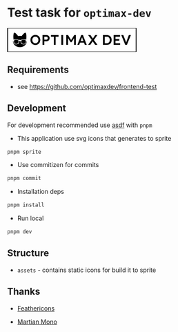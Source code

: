 # Test task for `optimax-dev`

<div style="width: 300px; height: 55px; margin-bottom: 1rem;">
  <img style=" object-fit: cover; inline-size: 100%; block-size: 100%" src="./public/logo.svg" />
</div>

## Requirements

- see <https://github.com/optimaxdev/frontend-test>

## Development

For development recommended use [asdf](https://asdf-vm.com/) with `pnpm`

- This application use svg icons that generates to sprite

```sh
pnpm sprite
```

- Use commitizen for commits

```sh
pnpm commit
```

- Installation deps

```sh
pnpm install
```

- Run local

```sh
pnpm dev
```

## Structure

- `assets` - contains static icons for build it to sprite

## Thanks

- [Feathericons](https://feathericons.com/)

- [Martian Mono](https://github.com/evilmartians/mono/)
